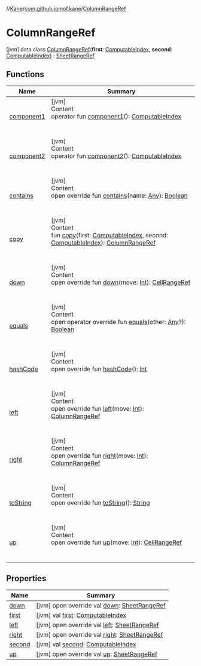 //[Kane](../../index.md)/[com.github.jomof.kane](../index.md)/[ColumnRangeRef](index.md)



# ColumnRangeRef  
 [jvm] data class [ColumnRangeRef](index.md)(**first**: [ComputableIndex](../-computable-index/index.md), **second**: [ComputableIndex](../-computable-index/index.md)) : [SheetRangeRef](../-sheet-range-ref/index.md)   


## Functions  
  
|  Name|  Summary| 
|---|---|
| [component1](component1.md)| [jvm]  <br>Content  <br>operator fun [component1](component1.md)(): [ComputableIndex](../-computable-index/index.md)  <br><br><br>
| [component2](component2.md)| [jvm]  <br>Content  <br>operator fun [component2](component2.md)(): [ComputableIndex](../-computable-index/index.md)  <br><br><br>
| [contains](contains.md)| [jvm]  <br>Content  <br>open override fun [contains](contains.md)(name: [Any](https://kotlinlang.org/api/latest/jvm/stdlib/kotlin/-any/index.html)): [Boolean](https://kotlinlang.org/api/latest/jvm/stdlib/kotlin/-boolean/index.html)  <br><br><br>
| [copy](copy.md)| [jvm]  <br>Content  <br>fun [copy](copy.md)(first: [ComputableIndex](../-computable-index/index.md), second: [ComputableIndex](../-computable-index/index.md)): [ColumnRangeRef](index.md)  <br><br><br>
| [down](down.md)| [jvm]  <br>Content  <br>open override fun [down](down.md)(move: [Int](https://kotlinlang.org/api/latest/jvm/stdlib/kotlin/-int/index.html)): [CellRangeRef](../-cell-range-ref/index.md)  <br><br><br>
| [equals](https://kotlinlang.org/api/latest/jvm/stdlib/kotlin/-any/equals.html)| [jvm]  <br>Content  <br>open operator override fun [equals](https://kotlinlang.org/api/latest/jvm/stdlib/kotlin/-any/equals.html)(other: [Any](https://kotlinlang.org/api/latest/jvm/stdlib/kotlin/-any/index.html)?): [Boolean](https://kotlinlang.org/api/latest/jvm/stdlib/kotlin/-boolean/index.html)  <br><br><br>
| [hashCode](https://kotlinlang.org/api/latest/jvm/stdlib/kotlin/-any/hash-code.html)| [jvm]  <br>Content  <br>open override fun [hashCode](https://kotlinlang.org/api/latest/jvm/stdlib/kotlin/-any/hash-code.html)(): [Int](https://kotlinlang.org/api/latest/jvm/stdlib/kotlin/-int/index.html)  <br><br><br>
| [left](left.md)| [jvm]  <br>Content  <br>open override fun [left](left.md)(move: [Int](https://kotlinlang.org/api/latest/jvm/stdlib/kotlin/-int/index.html)): [ColumnRangeRef](index.md)  <br><br><br>
| [right](right.md)| [jvm]  <br>Content  <br>open override fun [right](right.md)(move: [Int](https://kotlinlang.org/api/latest/jvm/stdlib/kotlin/-int/index.html)): [ColumnRangeRef](index.md)  <br><br><br>
| [toString](to-string.md)| [jvm]  <br>Content  <br>open override fun [toString](to-string.md)(): [String](https://kotlinlang.org/api/latest/jvm/stdlib/kotlin/-string/index.html)  <br><br><br>
| [up](up.md)| [jvm]  <br>Content  <br>open override fun [up](up.md)(move: [Int](https://kotlinlang.org/api/latest/jvm/stdlib/kotlin/-int/index.html)): [CellRangeRef](../-cell-range-ref/index.md)  <br><br><br>


## Properties  
  
|  Name|  Summary| 
|---|---|
| [down](index.md#com.github.jomof.kane/ColumnRangeRef/down/#/PointingToDeclaration/)|  [jvm] open override val [down](index.md#com.github.jomof.kane/ColumnRangeRef/down/#/PointingToDeclaration/): [SheetRangeRef](../-sheet-range-ref/index.md)   <br>
| [first](index.md#com.github.jomof.kane/ColumnRangeRef/first/#/PointingToDeclaration/)|  [jvm] val [first](index.md#com.github.jomof.kane/ColumnRangeRef/first/#/PointingToDeclaration/): [ComputableIndex](../-computable-index/index.md)   <br>
| [left](index.md#com.github.jomof.kane/ColumnRangeRef/left/#/PointingToDeclaration/)|  [jvm] open override val [left](index.md#com.github.jomof.kane/ColumnRangeRef/left/#/PointingToDeclaration/): [SheetRangeRef](../-sheet-range-ref/index.md)   <br>
| [right](index.md#com.github.jomof.kane/ColumnRangeRef/right/#/PointingToDeclaration/)|  [jvm] open override val [right](index.md#com.github.jomof.kane/ColumnRangeRef/right/#/PointingToDeclaration/): [SheetRangeRef](../-sheet-range-ref/index.md)   <br>
| [second](index.md#com.github.jomof.kane/ColumnRangeRef/second/#/PointingToDeclaration/)|  [jvm] val [second](index.md#com.github.jomof.kane/ColumnRangeRef/second/#/PointingToDeclaration/): [ComputableIndex](../-computable-index/index.md)   <br>
| [up](index.md#com.github.jomof.kane/ColumnRangeRef/up/#/PointingToDeclaration/)|  [jvm] open override val [up](index.md#com.github.jomof.kane/ColumnRangeRef/up/#/PointingToDeclaration/): [SheetRangeRef](../-sheet-range-ref/index.md)   <br>


